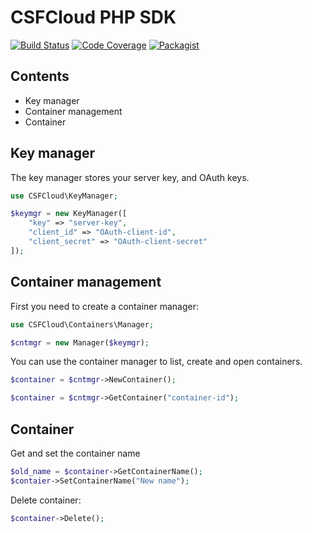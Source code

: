 # CSFCloud PHP SDK

[![Build Status](https://scrutinizer-ci.com/g/CSFCloud/php-sdk/badges/build.png?b=master)](https://scrutinizer-ci.com/g/CSFCloud/php-sdk/build-status/master)
[![Code Coverage](https://scrutinizer-ci.com/g/CSFCloud/php-sdk/badges/coverage.png?b=master)](https://scrutinizer-ci.com/g/CSFCloud/php-sdk/?branch=master)
[![Packagist](https://img.shields.io/packagist/v/csfcloud/sdk.svg)](https://packagist.org/packages/csfcloud/sdk)

## Contents
* Key manager
* Container management
* Container

## Key manager
The key manager stores your server key, and OAuth keys.
```php
use CSFCloud\KeyManager;

$keymgr = new KeyManager([
    "key" => "server-key",
    "client_id" => "OAuth-client-id",
    "client_secret" => "OAuth-client-secret"
]);
```

## Container management
First you need to create a container manager:
```php
use CSFCloud\Containers\Manager;

$cntmgr = new Manager($keymgr);
```

You can use the container manager to list, create and open containers.
```php
$container = $cntmgr->NewContainer();
```

```php
$container = $cntmgr->GetContainer("container-id");
```

## Container
Get and set the container name
```php
$old_name = $container->GetContainerName();
$contaier->SetContainerName("New name");
```

Delete container:
```php
$container->Delete();
```